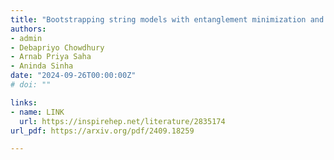 ```yaml
---
title: "Bootstrapping string models with entanglement minimization and Machine-Learning"
authors:
- admin
- Debapriyo Chowdhury
- Arnab Priya Saha
- Aninda Sinha
date: "2024-09-26T00:00:00Z"
# doi: ""

links:
- name: LINK
  url: https://inspirehep.net/literature/2835174
url_pdf: https://arxiv.org/pdf/2409.18259

---
```


